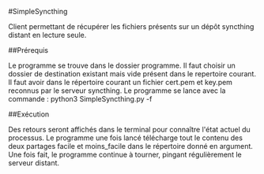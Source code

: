 #SimpleSyncthing

Client permettant de récupérer les fichiers présents sur un dépôt syncthing distant en lecture seule.

##Prérequis

Le programme se trouve dans le dossier programme. Il faut choisir un dossier de destination existant mais vide présent dans le repertoire courant. Il faut avoir dans le répertoire courant un fichier cert.pem et key.pem reconnus par le serveur syncthing. Le programme se lance avec la commande : python3 SimpleSyncthing.py -f <dossier>

##Exécution

Des retours seront affichés dans le terminal pour connaître l'état actuel du processus. Le programme une fois lancé télécharge tout le contenu des deux partages facile et moins_facile dans le répertoire donné en argument. Une fois fait, le programme continue à tourner, pingant régulièrement le serveur distant.
